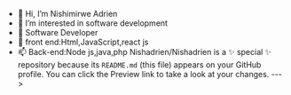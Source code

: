 - 👋 Hi, I’m Nishimirwe Adrien
- 👀 I’m interested in software development
- 🌱 Software Developer
- 💞️ front end:Html,JavaScript,react js
- 📫 Back-end:Node js,java,php
Nishadrien/Nishadrien is a ✨ special ✨ repository because its `README.md` (this file) appears on your GitHub profile.
You can click the Preview link to take a look at your changes.
--->
